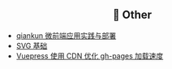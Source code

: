 <h2 align="center">🌈 Other</h2>

- [qiankun 微前端应用实践与部署](/_posts/other/qiankun_micro_app.html)
- [SVG 基础](/_posts/other/svg.html)
- [Vuepress 使用 CDN 优化 gh-pages 加载速度](/_posts/other/vuepress_gh-pages_cdn.html)